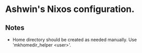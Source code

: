 # Ashwin's Nixos configuration.
## Notes
* Home directory should be created as needed manually. Use 'mkhomedir_helper \<user\>'.
